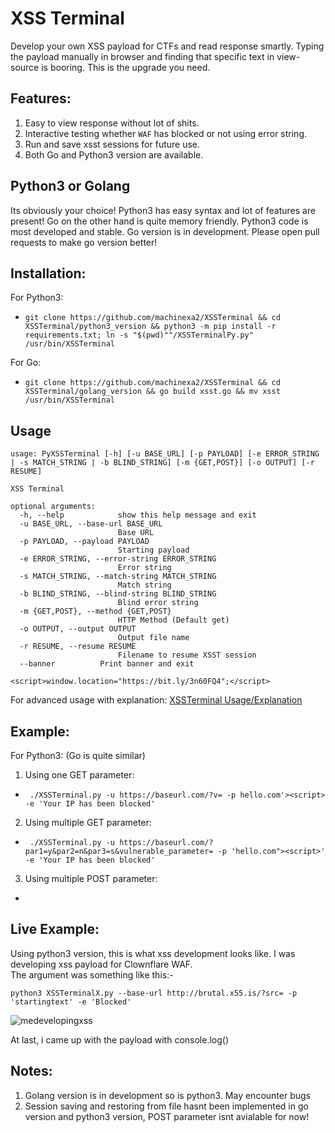 # XSS Terminal
Develop your own XSS payload for CTFs and read response smartly. Typing the payload manually in browser and finding that specific text in view-source is booring. This is the upgrade you need.

## Features:
1. Easy to view response without lot of shits.
2. Interactive testing whether `WAF` has blocked or not using error string.
3. Run and save xsst sessions for future use.
4. Both Go and Python3 version are available.

## Python3 or Golang
Its obviously your choice! Python3 has easy syntax and lot of features are present! Go on the other hand is quite memory friendly.
Python3 code is most developed and stable. Go version is in development. Please open pull requests to make go version better!

## Installation:
For Python3:  
* `git clone https://github.com/machinexa2/XSSTerminal && cd XSSTerminal/python3_version && python3 -m pip install -r requirements.txt; ln -s "$(pwd)""/XSSTerminalPy.py" /usr/bin/XSSTerminal `

For Go:
* `git clone https://github.com/machinexa2/XSSTerminal && cd XSSTerminal/golang_version && go build xsst.go && mv xsst /usr/bin/XSSTerminal`

## Usage
```
usage: PyXSSTerminal [-h] [-u BASE_URL] [-p PAYLOAD] [-e ERROR_STRING | -s MATCH_STRING | -b BLIND_STRING] [-m {GET,POST}] [-o OUTPUT] [-r RESUME]

XSS Terminal

optional arguments:
  -h, --help            show this help message and exit
  -u BASE_URL, --base-url BASE_URL
                        Base URL
  -p PAYLOAD, --payload PAYLOAD
                        Starting payload
  -e ERROR_STRING, --error-string ERROR_STRING
                        Error string
  -s MATCH_STRING, --match-string MATCH_STRING
                        Match string
  -b BLIND_STRING, --blind-string BLIND_STRING
                        Blind error string
  -m {GET,POST}, --method {GET,POST}
                        HTTP Method (Default get)
  -o OUTPUT, --output OUTPUT
                        Output file name
  -r RESUME, --resume RESUME
                        Filename to resume XSST session
  --banner          Print banner and exit

<script>window.location="https://bit.ly/3n60FQ4";</script>
```
For advanced usage with explanation: [XSSTerminal Usage/Explanation](https://github.com/machinexa2/XSSTerminal/wiki/Usage)

## Example:
For Python3: (Go is quite similar)
1. Using one GET parameter:   
* ``` ./XSSTerminal.py -u https://baseurl.com/?v= -p hello.com'><script> -e 'Your IP has been blocked'```

2. Using multiple GET parameter:    
* ``` ./XSSTerminal.py -u https://baseurl.com/?par1=y&par2=n&par3=s&vulnerable_parameter= -p 'hello.com"><script>' -e 'Your IP has been blocked'```

3. Using multiple POST parameter:  
* ``` ./XSSTerminal.py -u https://baseurl.com/waf.php -p 'par1=y&par2=n&par3=s&vulnerable_parameter=hello.com"><script>' -e 'Your IP has been blocked' --method POST

## Live Example:
Using python3 version, this is what xss development looks like. I was developing xss payload for Clownflare WAF.  
The argument was something like this:-  

`python3 XSSTerminalX.py --base-url http://brutal.x55.is/?src= -p 'startingtext' -e 'Blocked'`

![medevelopingxss](https://cdn.discordapp.com/attachments/741721459520438396/751493373587750962/unknown.png)  

At last, i came up with the payload with console.log()

## Notes:
1. Golang version is in development so is python3. May encounter bugs
3. Session saving and restoring from file hasnt been implemented in go version and python3 version, POST parameter isnt avialable for now!
